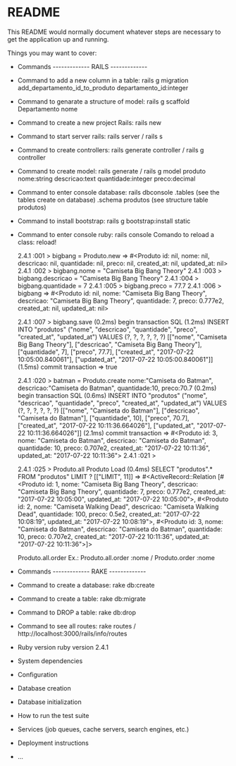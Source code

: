 # README

This README would normally document whatever steps are necessary to get the
application up and running.

Things you may want to cover:

* Commands ------------- RAILS -------------
* Command to add a new column in a table: rails g migration add_departamento_id_to_produto departamento_id:integer
* Command to genarate a structure of model: rails g scaffold Departamento nome
* Command to create a new project Rails: rails new <nameproject>
* Command to start server rails: rails server / rails s
* Command to create controllers: rails generate controller <namecontrolleronplural> / rails g controller <namecontrolleronplural> 
* Command to create model: rails generate / rails g model produto nome:string descricao:text quantidade:integer preco:decimal
* Command  to enter console database: rails dbconsole
	.tables (see the tables create on database)
	.schema produtos (see structure table produtos)

* Command to install bootstrap: rails g bootstrap:install static

* Command to enter console ruby: rails console
	Comando to reload a class: reload!
	

 	2.4.1 :001 > bigbang = Produto.new
	 => #<Produto id: nil, nome: nil, descricao: nil, quantidade: nil, preco: nil, created_at: nil, updated_at: nil> 
	2.4.1 :002 > bigbang.nome = "Camiseta Big Bang Theory"
	2.4.1 :003 > bigbang.descricao = "Camiseta Big Bang Theory"
	2.4.1 :004 > bigbang.quantidade = 7
	2.4.1 :005 > bigbang.preco = 77.7
	2.4.1 :006 > bigbang
 	=> #<Produto id: nil, nome: "Camiseta Big Bang Theory", descricao: "Camiseta Big Bang Theory", quantidade: 7, preco: 0.777e2, created_at: nil, updated_at: nil>  

	2.4.1 :007 > bigbang.save
   (0.2ms)  begin transaction
	  SQL (1.2ms)  INSERT INTO "produtos" ("nome", "descricao", "quantidade", "preco", "created_at", "updated_at") VALUES (?, ?, ?, ?, ?, ?)  [["nome", "Camiseta Big Bang Theory"], ["descricao", "Camiseta Big Bang Theory"], ["quantidade", 7], ["preco", 77.7], ["created_at", "2017-07-22 10:05:00.840061"], ["updated_at", "2017-07-22 10:05:00.840061"]]
	   (1.5ms)  commit transaction
	 => true 

   2.4.1 :020 > batman = Produto.create nome:"Camiseta do Batman", descricao:"Camiseta do Batman", quantidade:10, preco:70.7
   (0.2ms)  begin transaction
	  SQL (0.6ms)  INSERT INTO "produtos" ("nome", "descricao", "quantidade", "preco", "created_at", "updated_at") VALUES (?, ?, ?, ?, ?, ?)  [["nome", "Camiseta do Batman"], ["descricao", "Camiseta do Batman"], ["quantidade", 10], ["preco", 70.7], ["created_at", "2017-07-22 10:11:36.664026"], ["updated_at", "2017-07-22 10:11:36.664026"]]
	   (2.1ms)  commit transaction
	 => #<Produto id: 3, nome: "Camiseta do Batman", descricao: "Camiseta do Batman", quantidade: 10, preco: 0.707e2, created_at: "2017-07-22 10:11:36", updated_at: "2017-07-22 10:11:36"> 
	2.4.1 :021 > 

	2.4.1 :025 > Produto.all
	  Produto Load (0.4ms)  SELECT  "produtos".* FROM "produtos" LIMIT ?  [["LIMIT", 11]]
	 => #<ActiveRecord::Relation [#<Produto id: 1, nome: "Camiseta Big Bang Theory", descricao: "Camiseta Big Bang Theory", quantidade: 7, preco: 0.777e2, created_at: "2017-07-22 10:05:00", updated_at: "2017-07-22 10:05:00">, #<Produto id: 2, nome: "Camiseta Walking Dead", descricao: "Camiseta Walking Dead", quantidade: 100, preco: 0.5e2, created_at: "2017-07-22 10:08:19", updated_at: "2017-07-22 10:08:19">, #<Produto id: 3, nome: "Camiseta do Batman", descricao: "Camiseta do Batman", quantidade: 10, preco: 0.707e2, created_at: "2017-07-22 10:11:36", updated_at: "2017-07-22 10:11:36">]> 

	 Produto.all.order <name attribute order> Ex.: Produto.all.order :nome / Produto.order :nome

* Commands ------------- RAKE -------------
* Command to create a database: rake db:create
* Command to create a table: rake db:migrate
* Command to DROP a table: rake db:drop
* Command to see all routes: rake routes / http://localhost:3000/rails/info/routes

* Ruby version
	ruby version 2.4.1

* System dependencies

* Configuration

* Database creation

* Database initialization

* How to run the test suite

* Services (job queues, cache servers, search engines, etc.)

* Deployment instructions

* ...
